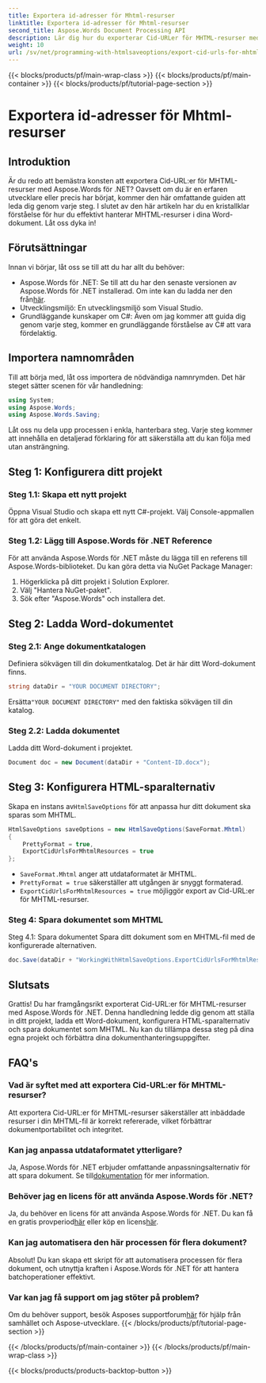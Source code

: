 ```yaml
---
title: Exportera id-adresser för Mhtml-resurser
linktitle: Exportera id-adresser för Mhtml-resurser
second_title: Aspose.Words Document Processing API
description: Lär dig hur du exporterar Cid-URLer för MHTML-resurser med Aspose.Words för .NET i denna steg-för-steg handledning. Perfekt för utvecklare på alla nivåer.
weight: 10
url: /sv/net/programming-with-htmlsaveoptions/export-cid-urls-for-mhtml-resources/
---
```


{{< blocks/products/pf/main-wrap-class >}}
{{< blocks/products/pf/main-container >}}
{{< blocks/products/pf/tutorial-page-section >}}

# Exportera id-adresser för Mhtml-resurser

## Introduktion

Är du redo att bemästra konsten att exportera Cid-URL:er för MHTML-resurser med Aspose.Words för .NET? Oavsett om du är en erfaren utvecklare eller precis har börjat, kommer den här omfattande guiden att leda dig genom varje steg. I slutet av den här artikeln har du en kristallklar förståelse för hur du effektivt hanterar MHTML-resurser i dina Word-dokument. Låt oss dyka in!

## Förutsättningar

Innan vi börjar, låt oss se till att du har allt du behöver:

-  Aspose.Words för .NET: Se till att du har den senaste versionen av Aspose.Words för .NET installerad. Om inte kan du ladda ner den från[här](https://releases.aspose.com/words/net/).
- Utvecklingsmiljö: En utvecklingsmiljö som Visual Studio.
- Grundläggande kunskaper om C#: Även om jag kommer att guida dig genom varje steg, kommer en grundläggande förståelse av C# att vara fördelaktig.

## Importera namnområden

Till att börja med, låt oss importera de nödvändiga namnrymden. Det här steget sätter scenen för vår handledning:

```csharp
using System;
using Aspose.Words;
using Aspose.Words.Saving;
```

Låt oss nu dela upp processen i enkla, hanterbara steg. Varje steg kommer att innehålla en detaljerad förklaring för att säkerställa att du kan följa med utan ansträngning.

## Steg 1: Konfigurera ditt projekt

### Steg 1.1: Skapa ett nytt projekt
Öppna Visual Studio och skapa ett nytt C#-projekt. Välj Console-appmallen för att göra det enkelt.

### Steg 1.2: Lägg till Aspose.Words för .NET Reference
För att använda Aspose.Words för .NET måste du lägga till en referens till Aspose.Words-biblioteket. Du kan göra detta via NuGet Package Manager:

1. Högerklicka på ditt projekt i Solution Explorer.
2. Välj "Hantera NuGet-paket".
3. Sök efter "Aspose.Words" och installera det.

## Steg 2: Ladda Word-dokumentet

### Steg 2.1: Ange dokumentkatalogen
Definiera sökvägen till din dokumentkatalog. Det är här ditt Word-dokument finns.

```csharp
string dataDir = "YOUR DOCUMENT DIRECTORY";
```

 Ersätta`"YOUR DOCUMENT DIRECTORY"` med den faktiska sökvägen till din katalog.

### Steg 2.2: Ladda dokumentet
Ladda ditt Word-dokument i projektet.

```csharp
Document doc = new Document(dataDir + "Content-ID.docx");
```

## Steg 3: Konfigurera HTML-sparalternativ

 Skapa en instans av`HtmlSaveOptions` för att anpassa hur ditt dokument ska sparas som MHTML.

```csharp
HtmlSaveOptions saveOptions = new HtmlSaveOptions(SaveFormat.Mhtml)
{
    PrettyFormat = true,
    ExportCidUrlsForMhtmlResources = true
};
```

- `SaveFormat.Mhtml` anger att utdataformatet är MHTML.
- `PrettyFormat = true` säkerställer att utgången är snyggt formaterad.
- `ExportCidUrlsForMhtmlResources = true` möjliggör export av Cid-URL:er för MHTML-resurser.

### Steg 4: Spara dokumentet som MHTML

Steg 4.1: Spara dokumentet
Spara ditt dokument som en MHTML-fil med de konfigurerade alternativen.

```csharp
doc.Save(dataDir + "WorkingWithHtmlSaveOptions.ExportCidUrlsForMhtmlResources.mhtml", saveOptions);
```

## Slutsats

Grattis! Du har framgångsrikt exporterat Cid-URL:er för MHTML-resurser med Aspose.Words för .NET. Denna handledning ledde dig genom att ställa in ditt projekt, ladda ett Word-dokument, konfigurera HTML-sparalternativ och spara dokumentet som MHTML. Nu kan du tillämpa dessa steg på dina egna projekt och förbättra dina dokumenthanteringsuppgifter.

## FAQ's

### Vad är syftet med att exportera Cid-URL:er för MHTML-resurser?
Att exportera Cid-URL:er för MHTML-resurser säkerställer att inbäddade resurser i din MHTML-fil är korrekt refererade, vilket förbättrar dokumentportabilitet och integritet.

### Kan jag anpassa utdataformatet ytterligare?
 Ja, Aspose.Words för .NET erbjuder omfattande anpassningsalternativ för att spara dokument. Se till[dokumentation](https://reference.aspose.com/words/net/) för mer information.

### Behöver jag en licens för att använda Aspose.Words för .NET?
 Ja, du behöver en licens för att använda Aspose.Words för .NET. Du kan få en gratis provperiod[här](https://releases.aspose.com/) eller köp en licens[här](https://purchase.aspose.com/buy).

### Kan jag automatisera den här processen för flera dokument?
Absolut! Du kan skapa ett skript för att automatisera processen för flera dokument, och utnyttja kraften i Aspose.Words för .NET för att hantera batchoperationer effektivt.

### Var kan jag få support om jag stöter på problem?
Om du behöver support, besök Asposes supportforum[här](https://forum.aspose.com/c/words/8) för hjälp från samhället och Aspose-utvecklare.
{{< /blocks/products/pf/tutorial-page-section >}}

{{< /blocks/products/pf/main-container >}}
{{< /blocks/products/pf/main-wrap-class >}}

{{< blocks/products/products-backtop-button >}}

